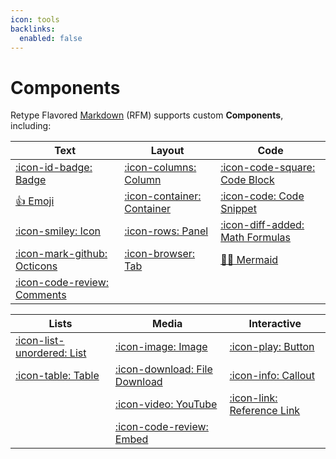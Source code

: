 ```yaml
---
icon: tools
backlinks:
  enabled: false
---
```

# Components

Retype Flavored [Markdown](/guides/formatting.md) (RFM) supports custom **Components**, including:

| Text | Layout | Code |
| --   | --     | --   |
| [:icon-id-badge: Badge](badge.md) | [:icon-columns: Column](column.md) | [:icon-code-square: Code Block](code-block.md) |
| [:+1: Emoji](emoji.md) | [:icon-container: Container](container.md) | [:icon-code: Code Snippet](code-snippet.md) |
| [:icon-smiley: Icon](icon.md) | [:icon-rows: Panel](panel.md) | [:icon-diff-added: Math Formulas](math-formulas.md) |
| [:icon-mark-github: Octicons](octicons.md) | [:icon-browser: Tab](tab.md) | [:mermaid: Mermaid](mermaid.md) |
| [:icon-code-review: Comments](comments.md) | | |

| Lists | Media | Interactive |
| --    | --    | --          |
| [:icon-list-unordered: List](list.md) | [:icon-image: Image](image.md) | [:icon-play: Button](button.md)
| [:icon-table: Table](table.md) | [:icon-download: File Download](file-download.md) | [:icon-info: Callout](callout.md)
|  | [:icon-video: YouTube](youtube.md) | [:icon-link: Reference Link](reference-link.md)
|  | [:icon-code-review: Embed](embed.md) | |